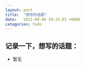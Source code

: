 ```yaml
---
layout: post
title:  "想写的话题"
date:   2021-09-08 19:15:03 +0800
categories: todo
---
```

## 记录一下，想写的话题：
  * 暂无
